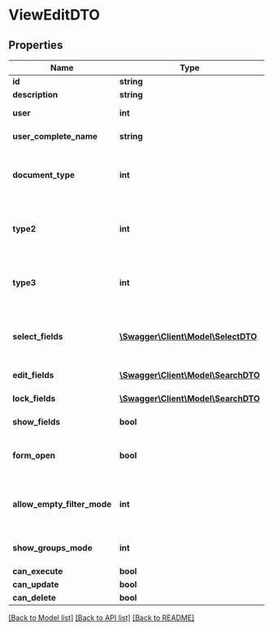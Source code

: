 # ViewEditDTO

## Properties
Name | Type | Description | Notes
------------ | ------------- | ------------- | -------------
**id** | **string** | Identifier | [optional] 
**description** | **string** |  | [optional] 
**user** | **int** | User Identifier | [optional] 
**user_complete_name** | **string** | User Description | [optional] 
**document_type** | **int** | Document Type Identifier for first level | [optional] 
**type2** | **int** | Document Type Identifier for second level | [optional] 
**type3** | **int** | Document Type Identifier for third level | [optional] 
**select_fields** | [**\Swagger\Client\Model\SelectDTO**](SelectDTO.md) | Lista dei campi da visualizzare nel risultato di ricerca. | [optional] 
**edit_fields** | [**\Swagger\Client\Model\SearchDTO**](SearchDTO.md) | List of edit fields | [optional] 
**lock_fields** | [**\Swagger\Client\Model\SearchDTO**](SearchDTO.md) | List of lock fields | [optional] 
**show_fields** | **bool** | Mode of show fields | [optional] 
**form_open** | **bool** | Mode of show search form | [optional] 
**allow_empty_filter_mode** | **int** | Possible values:  0: Yes  1: No  2: OnDemand | [optional] 
**show_groups_mode** | **int** | Possible values:  0: No  1: Yes | [optional] 
**can_execute** | **bool** | Can Search | [optional] 
**can_update** | **bool** | Can Update | [optional] 
**can_delete** | **bool** | Can Delete | [optional] 

[[Back to Model list]](../README.md#documentation-for-models) [[Back to API list]](../README.md#documentation-for-api-endpoints) [[Back to README]](../README.md)


